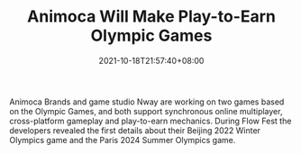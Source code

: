 ﻿---
title: "Animoca Will Make Play-to-Earn Olympic Games"
date: 2021-10-18T21:57:40+08:00
lastmod: 2021-10-18T16:45:40+08:00
draft: false
authors: ["Wesley"]
description: "Animoca Brands and game studio Nway are working on two games based on the Olympic Games, and both support synchronous online multiplayer, cross-platform gameplay and play-to-earn mechanics. During Flow Fest the developers revealed the first details about their Beijing 2022 Winter Olympics game and the Paris 2024 Summer Olympics game."
featuredImage: "animoca-will-make-play-to-earn-olympic-games.png"
tags: ["Strategy Games","Play to Earn"]
categories: ["news"]
news: ["Strategy Games"]
weight: 
lightgallery: true
pinned: false
recommend: false
recommend1: false
---

Animoca Brands and game studio Nway are working on two games based on the Olympic Games, and both support synchronous online multiplayer, cross-platform gameplay and play-to-earn mechanics. During Flow Fest the developers revealed the first details about their Beijing 2022 Winter Olympics game and the Paris 2024 Summer Olympics game.

<!--more-->

